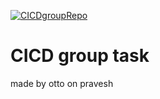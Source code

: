 [![CICDgroupRepo](https://github.com/otdot/CICDgroupRepo/actions/workflows/main.yml/badge.svg)](https://github.com/otdot/CICDgroupRepo/actions/workflows/main.yml)

# CICD group task

made by otto on pravesh
